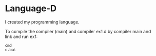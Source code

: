 # Language-D
I created my programming language. 


To compile the compiler (main) and compiler ex1.d by compiler main and link and run ex1:
```
cmd
c.bat
```
